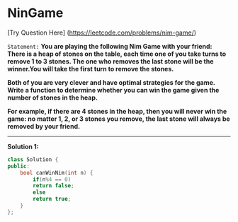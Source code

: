 # NinGame
[Try Question Here] (https://leetcode.com/problems/nim-game/)

`Statement:` **You are playing the following Nim Game with your friend: There is a heap of stones on the table, each time 
one of you take turns to remove 1 to 3 stones. The one who removes the last stone will be the winner.You will take the 
first turn to remove the stones.**

**Both of you are very clever and have optimal strategies for the game. Write a function to determine whether you can win
the game given the number of stones in the heap.**

**For example, if there are 4 stones in the heap, then you will never win the game: no matter 1, 2, or 3 stones you remove,
the last stone will always be removed by your friend.**

---
**Solution 1:**

``` c++
class Solution {
public:
    bool canWinNim(int n) {
        if(n%4 == 0)
        return false;
        else
        return true;
    }
};
```
